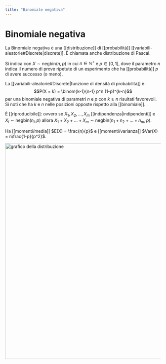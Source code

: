 ```yaml
---
title: "Binomiale negativa"
---
```

# Binomiale negativa
La Binomiale negativa è una [[distribuzione]] di [[probabilità]] [[variabili-aleatorie#Discrete|discrete]].
È chiamata anche distribuzione di Pascal.

Si indica con $X \sim \mathrm{negbin}(n, p)$ in cui $n \in \mathbb{N}^+$ e $p \in [0,1]$, dove il parametro $n$ indica il numero di prove ripetute di un esperimento che ha [[probabilità]] $p$ di avere successo (o meno).

La [[variabili-aleatorie#Discrete|funzione di densità di probabilità]] è:
$$P(X = k) = \binom{k-1}{n-1} p^n (1-p)^{k-n}$$
per una binomiale negativa di parametri $n$ e $p$ con $k \ge n$ risultati favorevoli. Si noti che ha $k$ e $n$ nelle posizioni opposte rispetto alla [[binomiale]].

È [[riproducibile]]: ovvero se $X_1, X_2, \ldots, X_m$ [[indipendenza|indipendenti]] e $X_i \sim \mathrm{negbin}(n_i, p)$ allora $X_1 + X_2 + \ldots + X_m \sim \mathrm{negbin}(n_1 + n_2 + \ldots + n_m, p)$.

Ha [[momenti/media]] $E(X) = \frac{n}{p}$ e [[momenti/varianza]] $Var(X) = n\frac{1-p}{p^2}$.

<img src="https://www.statisticshowto.com/wp-content/uploads/2015/04/negative-bimonial.png" alt="grafico della distribuzione" width=700>
